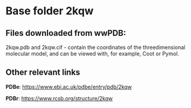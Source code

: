 # Base folder 2kqw

## Files downloaded from wwPDB:

2kqw.pdb and 2kqw.cif - contain the coordinates of the threedimensional molecular model, and can be viewed with, for example, Coot or Pymol.



## Other relevant links 
**PDBe**:  https://www.ebi.ac.uk/pdbe/entry/pdb/2kqw
 
**PDBr**: https://www.rcsb.org/structure/2kqw 
